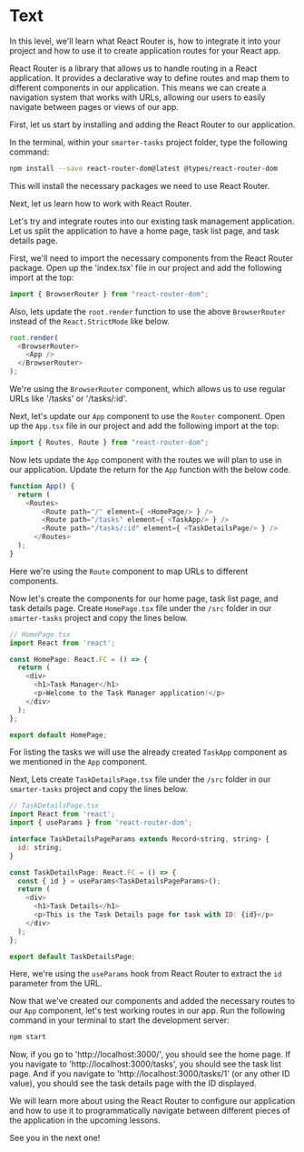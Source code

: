 # Text

In this level, we'll learn what React Router is, how to integrate it into your project and how to use it to create application routes for your React app.

React Router is a library that allows us to handle routing in a React application. It provides a declarative way to define routes and map them to different components in our application. This means we can create a navigation system that works with URLs, allowing our users to easily navigate between pages or views of our app.

First, let us start by installing and adding the React Router to our application.

In the terminal, within your `smarter-tasks` project folder, type the following command:

```bash
npm install --save react-router-dom@latest @types/react-router-dom
```

This will install the necessary packages we need to use React Router.

Next, let us learn how to work with React Router.

Let's try and integrate routes into our existing task management application. Let us split the application to have a home page, task list page, and task details page. 

First, we'll need to import the necessary components from the React Router package. Open up the 'index.tsx' file in our project and add the following import at the top:

```js
import { BrowserRouter } from "react-router-dom";
```

Also, lets update the `root.render` function to use the above `BrowserRouter` instead of the `React.StrictMode` like below.

```js
root.render(
  <BrowserRouter>
    <App />
  </BrowserRouter>
);
```

We're using the `BrowserRouter` component, which allows us to use regular URLs like '/tasks' or '/tasks/:id'. 

Next, let's update our `App` component to use the `Router` component. Open up the `App.tsx` file in our project and add the following import at the top:

```js
import { Routes, Route } from "react-router-dom";
```

Now lets update the `App` component with the routes we will plan to use in our application. Update the return for the `App` function with the below code.

```js
function App() {
  return (
    <Routes>
        <Route path="/" element={ <HomePage/> } />
        <Route path="/tasks" element={ <TaskApp/> } />
        <Route path="/tasks/:id" element={ <TaskDetailsPage/> } />
      </Routes>
  );
}
```

Here we're using the `Route` component to map URLs to different components. 

Now let's create the components for our home page, task list page, and task details page.
Create `HomePage.tsx` file under the `/src` folder in our `smarter-tasks` project and copy the lines below.

```js
// HomePage.tsx
import React from 'react';

const HomePage: React.FC = () => {
  return (
    <div>
      <h1>Task Manager</h1>
      <p>Welcome to the Task Manager application!</p>
    </div>
  );
};

export default HomePage;
```

For listing the tasks we will use the already created `TaskApp` component as we mentioned in the `App` component. 

Next, Lets create `TaskDetailsPage.tsx` file under the `/src` folder in our `smarter-tasks` project and copy the lines below.

```js
// TaskDetailsPage.tsx
import React from 'react';
import { useParams } from 'react-router-dom';

interface TaskDetailsPageParams extends Record<string, string> {
  id: string;
}

const TaskDetailsPage: React.FC = () => {
  const { id } = useParams<TaskDetailsPageParams>();
  return (
    <div>
      <h1>Task Details</h1>
      <p>This is the Task Details page for task with ID: {id}</p>
    </div>
  );
};

export default TaskDetailsPage;
```

Here, we're using the `useParams` hook from React Router to extract the `id` parameter from the URL. 

Now that we've created our components and added the necessary routes to our `App` component, let's test working routes in our app. Run the following command in your terminal to start the development server:

```bash
npm start
```

Now, if you go to 'http://localhost:3000/', you should see the home page. If you navigate to 'http://localhost:3000/tasks', you should see the task list page. And if you navigate to 'http://localhost:3000/tasks/1' (or any other ID value), you should see the task details page with the ID displayed.

We will learn more about using the React Router to configure our application and how to use it to programmatically navigate between different pieces of the application in the upcoming lessons.

See you in the next one!

